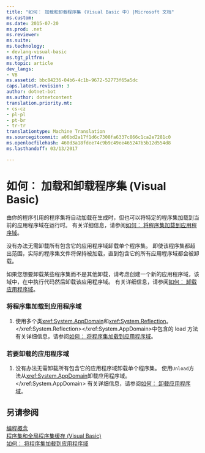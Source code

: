 ```yaml
---
title: "如何︰ 加载和卸载程序集 (Visual Basic 中) |Microsoft 文档"
ms.custom: 
ms.date: 2015-07-20
ms.prod: .net
ms.reviewer: 
ms.suite: 
ms.technology:
- devlang-visual-basic
ms.tgt_pltfrm: 
ms.topic: article
dev_langs:
- VB
ms.assetid: bbc84236-04b6-4c1b-9672-52773f65a5dc
caps.latest.revision: 3
author: dotnet-bot
ms.author: dotnetcontent
translation.priority.mt:
- cs-cz
- pl-pl
- pt-br
- tr-tr
translationtype: Machine Translation
ms.sourcegitcommit: a06bd2a17f1d6c7308fa6337c866c1ca2e7281c0
ms.openlocfilehash: 460d3a18fdee74c9b9c49ee465247b5b12d554d8
ms.lasthandoff: 03/13/2017

---
```

# <a name="how-to-load-and-unload-assemblies-visual-basic"></a>如何︰ 加载和卸载程序集 (Visual Basic)
由你的程序引用的程序集将自动加载在生成时，但也可以将特定的程序集加载到当前的应用程序域在运行时。 有关详细信息，请参阅[如何︰ 将程序集加载到应用程序域](http://msdn.microsoft.com/library/1432aa2d-bd83-4346-bf3b-a1b7920e2aa9)。  
  
 没有办法无需卸载所有包含它的应用程序域卸载单个程序集。 即使该程序集都超出范围，实际的程序集文件将保持被加载，直到包含它的所有应用程序域都会被卸载。  
  
 如果您想要卸载某些程序集而不是其他卸载，请考虑创建一个新的应用程序域，该域中，在中执行代码然后卸载该应用程序域。 有关详细信息，请参阅[如何︰ 卸载应用程序域](http://msdn.microsoft.com/library/f356116d-e415-4f7c-a332-6e6a60227192)。  
  
### <a name="to-load-an-assembly-into-an-application-domain"></a>将程序集加载到应用程序域  
  
1.  使用多个类<xref:System.AppDomain>和<xref:System.Reflection>。</xref:System.Reflection></xref:System.AppDomain>中包含的 load 方法 有关详细信息，请参阅[如何︰ 将程序集加载到应用程序域](http://msdn.microsoft.com/library/1432aa2d-bd83-4346-bf3b-a1b7920e2aa9)。  
  
### <a name="to-unload-an-application-domain"></a>若要卸载的应用程序域  
  
1.  没有办法无需卸载所有包含它的应用程序域卸载单个程序集。 使用`Unload`方法从<xref:System.AppDomain>卸载应用程序域。</xref:System.AppDomain> 有关详细信息，请参阅[如何︰ 卸载应用程序域](http://msdn.microsoft.com/library/f356116d-e415-4f7c-a332-6e6a60227192)。  
  
## <a name="see-also"></a>另请参阅  
 [编程概念](../../../../visual-basic/programming-guide/concepts/index.md)   
 [程序集和全局程序集缓存 (Visual Basic)](../../../../visual-basic/programming-guide/concepts/assemblies-gac/index.md)   
 [如何︰ 将程序集加载到应用程序域](http://msdn.microsoft.com/library/1432aa2d-bd83-4346-bf3b-a1b7920e2aa9)
